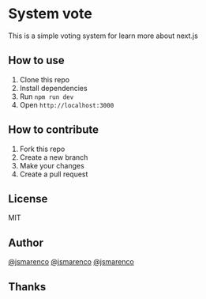 # System vote 

This is a simple voting system for learn more about next.js

## How to use

1. Clone this repo
2. Install dependencies
3. Run `npm run dev`
4. Open `http://localhost:3000`

## How to contribute

1. Fork this repo
2. Create a new branch
3. Make your changes
4. Create a pull request

## License

MIT

## Author

[@jsmarenco](https://twitter.com/jsmarenco/)
[@jsmarenco](https://instagram.com/jsmarenco/)
[@jsmarenco](https://linkedin.com/in/jsmarenco/)

## Thanks